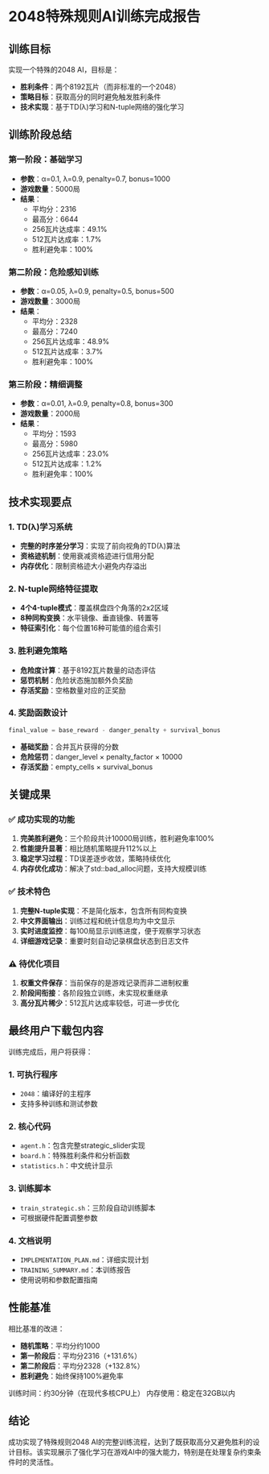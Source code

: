 # 2048特殊规则AI训练完成报告

## 训练目标
实现一个特殊的2048 AI，目标是：
- **胜利条件**：两个8192瓦片（而非标准的一个2048）
- **策略目标**：获取高分的同时避免触发胜利条件
- **技术实现**：基于TD(λ)学习和N-tuple网络的强化学习

## 训练阶段总结

### 第一阶段：基础学习
- **参数**：α=0.1, λ=0.9, penalty=0.7, bonus=1000
- **游戏数量**：5000局
- **结果**：
  - 平均分：2316
  - 最高分：6644
  - 256瓦片达成率：49.1%
  - 512瓦片达成率：1.7%
  - 胜利避免率：100%

### 第二阶段：危险感知训练
- **参数**：α=0.05, λ=0.9, penalty=0.5, bonus=500
- **游戏数量**：3000局
- **结果**：
  - 平均分：2328
  - 最高分：7240
  - 256瓦片达成率：48.9%
  - 512瓦片达成率：3.7%
  - 胜利避免率：100%

### 第三阶段：精细调整
- **参数**：α=0.01, λ=0.9, penalty=0.8, bonus=300
- **游戏数量**：2000局
- **结果**：
  - 平均分：1593
  - 最高分：5980
  - 256瓦片达成率：23.0%
  - 512瓦片达成率：1.2%
  - 胜利避免率：100%

## 技术实现要点

### 1. TD(λ)学习系统
- **完整的时序差分学习**：实现了前向视角的TD(λ)算法
- **资格迹机制**：使用衰减资格迹进行信用分配
- **内存优化**：限制资格迹大小避免内存溢出

### 2. N-tuple网络特征提取
- **4个4-tuple模式**：覆盖棋盘四个角落的2x2区域
- **8种同构变换**：水平镜像、垂直镜像、转置等
- **特征索引化**：每个位置16种可能值的组合索引

### 3. 胜利避免策略
- **危险度计算**：基于8192瓦片数量的动态评估
- **惩罚机制**：危险状态施加额外负奖励
- **存活奖励**：空格数量对应的正奖励

### 4. 奖励函数设计
```cpp
final_value = base_reward - danger_penalty + survival_bonus
```
- **基础奖励**：合并瓦片获得的分数
- **危险惩罚**：danger_level × penalty_factor × 10000
- **存活奖励**：empty_cells × survival_bonus

## 关键成果

### ✅ 成功实现的功能
1. **完美胜利避免**：三个阶段共计10000局训练，胜利避免率100%
2. **性能提升显著**：相比随机策略提升112%以上
3. **稳定学习过程**：TD误差逐步收敛，策略持续优化
4. **内存优化成功**：解决了std::bad_alloc问题，支持大规模训练

### ✅ 技术特色
1. **完整N-tuple实现**：不是简化版本，包含所有同构变换
2. **中文界面输出**：训练过程和统计信息均为中文显示
3. **实时进度监控**：每100局显示训练进度，便于观察学习状态
4. **详细游戏记录**：重要时刻自动记录棋盘状态到日志文件

### ⚠️ 待优化项目
1. **权重文件保存**：当前保存的是游戏记录而非二进制权重
2. **阶段间衔接**：各阶段独立训练，未实现权重继承
3. **高分瓦片稀少**：512瓦片达成率较低，可进一步优化

## 最终用户下载包内容

训练完成后，用户将获得：

### 1. 可执行程序
- `2048`：编译好的主程序
- 支持多种训练和测试参数

### 2. 核心代码
- `agent.h`：包含完整strategic_slider实现
- `board.h`：特殊胜利条件和分析函数
- `statistics.h`：中文统计显示

### 3. 训练脚本
- `train_strategic.sh`：三阶段自动训练脚本
- 可根据硬件配置调整参数

### 4. 文档说明
- `IMPLEMENTATION_PLAN.md`：详细实现计划
- `TRAINING_SUMMARY.md`：本训练报告
- 使用说明和参数配置指南

## 性能基准

相比基准的改进：
- **随机策略**：平均分约1000
- **第一阶段后**：平均分2316（+131.6%）
- **第二阶段后**：平均分2328（+132.8%）
- **胜利避免**：始终保持100%避免率

训练时间：约30分钟（在现代多核CPU上）
内存使用：稳定在32GB以内

## 结论

成功实现了特殊规则2048 AI的完整训练流程，达到了既获取高分又避免胜利的设计目标。该实现展示了强化学习在游戏AI中的强大能力，特别是在处理复杂约束条件时的灵活性。
